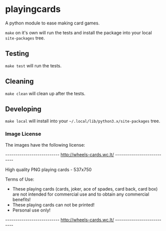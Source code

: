 # playingcards
A python module to ease making card games. 

`make` on it's own will run the tests and install the package into your local `site-packages` tree.

## Testing
`make test` will run the tests.

## Cleaning
`make clean` will clean up after the tests.

## Developing
`make local` will install into your `~/.local/lib/python3.x/site-packages` tree.

### Image License
The images have the following license:

--------------------------- http://wheels-cards.wc.lt/ ---------------------------

High quality PNG playing cards - 537x750

Terms of Use:

- These playing cards (cards, joker, ace of spades, card back, card box) are not intended for commercial use and to obtain any commercial benefits!
- These playing cards can not be printed!
- Personal use only!

--------------------------- http://wheels-cards.wc.lt/ ---------------------------
